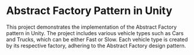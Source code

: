# Abstract Factory Pattern in Unity

This project demonstrates the implementation of the Abstract Factory pattern in Unity. The project includes various vehicle types such as Cars and Trucks, which can be either Fast or Slow. Each vehicle type is created by its respective factory, adhering to the Abstract Factory design pattern.


